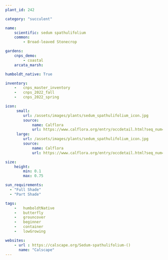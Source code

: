 ```yaml
---
plant_id: 242 

category: "succulent"

name: 
    scientific: sedum spathulifolium 
    common: 
        - Broad-leaved Stonecrop

gardens:
    cnps_demo:
        - coastal
    arcata_marsh: 

humboldt_native: True

inventory: 
    -   cnps_master_inventory
    -   cnps_2022_fall
    -   cnps_2022_spring

icon: 
     small: 
        url: /assets/images/plants/sedum_spathulifolium_icon.jpg 
        source: 
            name: Calflora
            url: https://www.calflora.org/entry/occdetail.html?seq_num=gp4930 
     large: 
        url: /assets/images/plants/sedum_spathulifolium_icon.jpg 
        source: 
            name: Calflora
            url: https://www.calflora.org/entry/occdetail.html?seq_num=gp4930 

size:
    height: 
        min: 0.1
        max: 0.75

sun_requirements:
  - "Full Shade"
  - "Part Shade"

tags:  
    -   humboldtNative
    -   butterfly
    -   grouncover
    -   beginner
    -   container
    -   lowGrowing

websites:
    - url : https://calscape.org/Sedum-spathulifolium-() 
      name: "Calscape"
---
```

